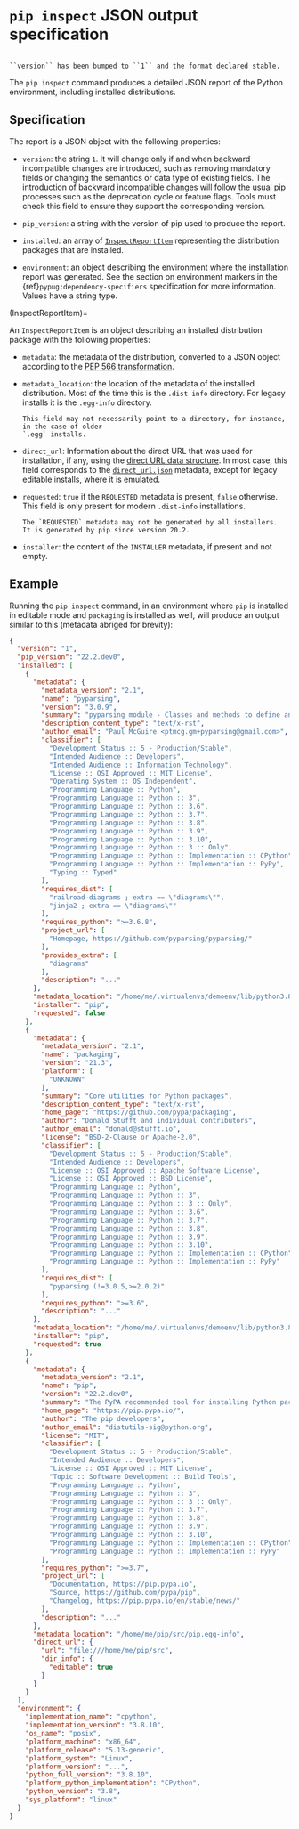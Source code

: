 # `pip inspect` JSON output specification

```{versionadded} 22.2
```

```{versionchanged} 23.0
``version`` has been bumped to ``1`` and the format declared stable.
```

The `pip inspect` command produces a detailed JSON report of the Python
environment, including installed distributions.

## Specification

The report is a JSON object with the following properties:

- `version`: the string `1`. It will change only if
  and when backward incompatible changes are introduced, such as removing mandatory
  fields or changing the semantics or data type of existing fields. The introduction of
  backward incompatible changes will follow the usual pip processes such as the
  deprecation cycle or feature flags. Tools must check this field to ensure they support
  the corresponding version.

- `pip_version`: a string with the version of pip used to produce the report.

- `installed`: an array of [`InspectReportItem`](InspectReportItem) representing the
  distribution packages that are installed.

- `environment`: an object describing the environment where the installation report was
  generated. See the section on environment markers in the {ref}`pypug:dependency-specifiers`
  specification for more information. Values have a string type.

(InspectReportItem)=

An `InspectReportItem` is an object describing an installed distribution package with
the following properties:

- `metadata`: the metadata of the distribution, converted to a JSON object according to
  the [PEP 566
  transformation](https://www.python.org/dev/peps/pep-0566/#json-compatible-metadata).

- `metadata_location`: the location of the metadata of the installed distribution. Most
  of the time this is the `.dist-info` directory. For legacy installs it is the
  `.egg-info` directory.

  ```{warning}
  This field may not necessarily point to a directory, for instance, in the case of older
  `.egg` installs.
  ```

- `direct_url`: Information about the direct URL that was used for installation, if any,
  using the [direct URL data
  structure](https://packaging.python.org/en/latest/specifications/direct-url-data-structure/).
  In most case, this field corresponds to the
  [`direct_url.json`](https://packaging.python.org/en/latest/specifications/direct-url)
  metadata, except for legacy editable installs, where it is emulated.

- `requested`: `true` if the `REQUESTED` metadata is present, `false` otherwise. This
  field is only present for modern `.dist-info` installations.

  ```{note}
  The `REQUESTED` metadata may not be generated by all installers.
  It is generated by pip since version 20.2.
  ```

- `installer`: the content of the `INSTALLER` metadata, if present and not empty.

## Example

Running the ``pip inspect`` command, in an environment where `pip` is installed in
editable mode and `packaging` is installed as well, will produce an output similar to
this (metadata abriged for brevity):

```json
{
  "version": "1",
  "pip_version": "22.2.dev0",
  "installed": [
    {
      "metadata": {
        "metadata_version": "2.1",
        "name": "pyparsing",
        "version": "3.0.9",
        "summary": "pyparsing module - Classes and methods to define and execute parsing grammars",
        "description_content_type": "text/x-rst",
        "author_email": "Paul McGuire <ptmcg.gm+pyparsing@gmail.com>",
        "classifier": [
          "Development Status :: 5 - Production/Stable",
          "Intended Audience :: Developers",
          "Intended Audience :: Information Technology",
          "License :: OSI Approved :: MIT License",
          "Operating System :: OS Independent",
          "Programming Language :: Python",
          "Programming Language :: Python :: 3",
          "Programming Language :: Python :: 3.6",
          "Programming Language :: Python :: 3.7",
          "Programming Language :: Python :: 3.8",
          "Programming Language :: Python :: 3.9",
          "Programming Language :: Python :: 3.10",
          "Programming Language :: Python :: 3 :: Only",
          "Programming Language :: Python :: Implementation :: CPython",
          "Programming Language :: Python :: Implementation :: PyPy",
          "Typing :: Typed"
        ],
        "requires_dist": [
          "railroad-diagrams ; extra == \"diagrams\"",
          "jinja2 ; extra == \"diagrams\""
        ],
        "requires_python": ">=3.6.8",
        "project_url": [
          "Homepage, https://github.com/pyparsing/pyparsing/"
        ],
        "provides_extra": [
          "diagrams"
        ],
        "description": "..."
      },
      "metadata_location": "/home/me/.virtualenvs/demoenv/lib/python3.8/site-packages/pyparsing-3.0.9.dist-info",
      "installer": "pip",
      "requested": false
    },
    {
      "metadata": {
        "metadata_version": "2.1",
        "name": "packaging",
        "version": "21.3",
        "platform": [
          "UNKNOWN"
        ],
        "summary": "Core utilities for Python packages",
        "description_content_type": "text/x-rst",
        "home_page": "https://github.com/pypa/packaging",
        "author": "Donald Stufft and individual contributors",
        "author_email": "donald@stufft.io",
        "license": "BSD-2-Clause or Apache-2.0",
        "classifier": [
          "Development Status :: 5 - Production/Stable",
          "Intended Audience :: Developers",
          "License :: OSI Approved :: Apache Software License",
          "License :: OSI Approved :: BSD License",
          "Programming Language :: Python",
          "Programming Language :: Python :: 3",
          "Programming Language :: Python :: 3 :: Only",
          "Programming Language :: Python :: 3.6",
          "Programming Language :: Python :: 3.7",
          "Programming Language :: Python :: 3.8",
          "Programming Language :: Python :: 3.9",
          "Programming Language :: Python :: 3.10",
          "Programming Language :: Python :: Implementation :: CPython",
          "Programming Language :: Python :: Implementation :: PyPy"
        ],
        "requires_dist": [
          "pyparsing (!=3.0.5,>=2.0.2)"
        ],
        "requires_python": ">=3.6",
        "description": "..."
      },
      "metadata_location": "/home/me/.virtualenvs/demoenv/lib/python3.8/site-packages/packaging-21.3.dist-info",
      "installer": "pip",
      "requested": true
    },
    {
      "metadata": {
        "metadata_version": "2.1",
        "name": "pip",
        "version": "22.2.dev0",
        "summary": "The PyPA recommended tool for installing Python packages.",
        "home_page": "https://pip.pypa.io/",
        "author": "The pip developers",
        "author_email": "distutils-sig@python.org",
        "license": "MIT",
        "classifier": [
          "Development Status :: 5 - Production/Stable",
          "Intended Audience :: Developers",
          "License :: OSI Approved :: MIT License",
          "Topic :: Software Development :: Build Tools",
          "Programming Language :: Python",
          "Programming Language :: Python :: 3",
          "Programming Language :: Python :: 3 :: Only",
          "Programming Language :: Python :: 3.7",
          "Programming Language :: Python :: 3.8",
          "Programming Language :: Python :: 3.9",
          "Programming Language :: Python :: 3.10",
          "Programming Language :: Python :: Implementation :: CPython",
          "Programming Language :: Python :: Implementation :: PyPy"
        ],
        "requires_python": ">=3.7",
        "project_url": [
          "Documentation, https://pip.pypa.io",
          "Source, https://github.com/pypa/pip",
          "Changelog, https://pip.pypa.io/en/stable/news/"
        ],
        "description": "..."
      },
      "metadata_location": "/home/me/pip/src/pip.egg-info",
      "direct_url": {
        "url": "file:///home/me/pip/src",
        "dir_info": {
          "editable": true
        }
      }
    }
  ],
  "environment": {
    "implementation_name": "cpython",
    "implementation_version": "3.8.10",
    "os_name": "posix",
    "platform_machine": "x86_64",
    "platform_release": "5.13-generic",
    "platform_system": "Linux",
    "platform_version": "...",
    "python_full_version": "3.8.10",
    "platform_python_implementation": "CPython",
    "python_version": "3.8",
    "sys_platform": "linux"
  }
}
```
